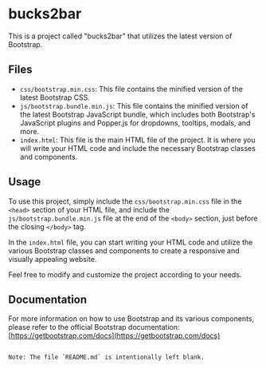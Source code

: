 # bucks2bar

This is a project called "bucks2bar" that utilizes the latest version of Bootstrap.

## Files

- `css/bootstrap.min.css`: This file contains the minified version of the latest Bootstrap CSS.
- `js/bootstrap.bundle.min.js`: This file contains the minified version of the latest Bootstrap JavaScript bundle, which includes both Bootstrap's JavaScript plugins and Popper.js for dropdowns, tooltips, modals, and more.
- `index.html`: This file is the main HTML file of the project. It is where you will write your HTML code and include the necessary Bootstrap classes and components.

## Usage

To use this project, simply include the `css/bootstrap.min.css` file in the `<head>` section of your HTML file, and include the `js/bootstrap.bundle.min.js` file at the end of the `<body>` section, just before the closing `</body>` tag.

In the `index.html` file, you can start writing your HTML code and utilize the various Bootstrap classes and components to create a responsive and visually appealing website.

Feel free to modify and customize the project according to your needs.

## Documentation

For more information on how to use Bootstrap and its various components, please refer to the official Bootstrap documentation: [https://getbootstrap.com/docs](https://getbootstrap.com/docs)
```

Note: The file `README.md` is intentionally left blank.